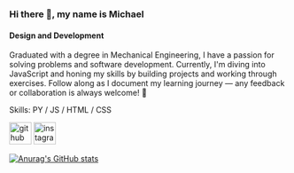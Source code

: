 ### Hi there 👋, my name is Michael
#### Design and Development
Graduated with a degree in Mechanical Engineering, I have a passion for solving problems and software development. Currently, I'm diving into JavaScript and honing my skills by building projects and working through exercises. Follow along as I document my learning journey — any feedback or collaboration is always welcome! 🚀

Skills: PY / JS / HTML / CSS

[<img src='https://cdn.jsdelivr.net/npm/simple-icons@3.0.1/icons/github.svg' alt='github' height='40'>](https://github.com/mkaribi17)  [<img src='https://cdn.jsdelivr.net/npm/simple-icons@3.0.1/icons/instagram.svg' alt='instagram' height='40'>](https://www.instagram.com/habibik_/)  



[![Anurag's GitHub stats](https://github-readme-stats.vercel.app/api?username=mkaribi17)](https://github.com/anuraghazra/github-readme-stats)
